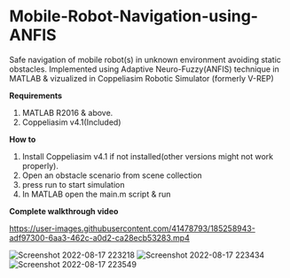 # Mobile-Robot-Navigation-using-ANFIS
Safe navigation of mobile robot(s) in unknown environment avoiding static obstacles. Implemented using Adaptive Neuro-Fuzzy(ANFIS) technique in MATLAB &amp; vizualized in Coppeliasim Robotic Simulator (formerly V-REP)

**Requirements**
1. MATLAB R2016 & above.
2. Coppeliasim v4.1(Included)

**How to**
1. Install Coppeliasim v4.1 if not installed(other versions might not work properly).
2. Open an obstacle scenario from scene collection
3. press run to start simulation
4. In MATLAB open the main.m script & run

**Complete walkthrough video**


https://user-images.githubusercontent.com/41478793/185258943-adf97300-6aa3-462c-a0d2-ca28ecb53283.mp4


![Screenshot 2022-08-17 223218](https://user-images.githubusercontent.com/41478793/185257502-8f960ec7-aef2-474c-bf6c-92e50c65c007.png)
![Screenshot 2022-08-17 223434](https://user-images.githubusercontent.com/41478793/185257507-26410b8a-de4c-4d23-b235-5c2943552ce9.png)
![Screenshot 2022-08-17 223549](https://user-images.githubusercontent.com/41478793/185257517-57433924-ebd6-4cdc-9233-7ad0ec10a8f4.png)

